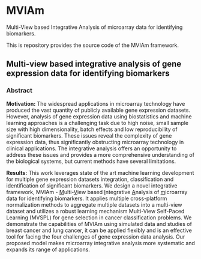 # MVIAm
Multi-View based Integrative Analysis of microarray data for identifying biomarkers.

This is repository provides the source code of the MVIAm framework.

## Multi-view based integrative analysis of gene expression data for identifying biomarkers

### Abstract
**Motivation:** The widespread applications in microarray technology have produced the vast quantity of publicly available gene expression datasets. However, analysis of gene expression data using biostatistics and machine learning approaches is a challenging task due to high noise, small sample size with high dimensionality, batch effects and low reproducibility of significant biomarkers. These issues reveal the complexity of gene expression data, thus significantly obstructing microarray technology in clinical applications. The integrative analysis offers an opportunity to address these issues and provides a more comprehensive understanding of the biological systems, but current methods have several limitations.

**Results:** This work leverages state of the art machine learning development for multiple gene expression datasets integration, classification and identification of significant biomarkers. We design a novel integrative framework, MVIAm - <u>M</u>ulti-<u>V</u>iew based <u>I</u>ntegrative <u>A</u>nalysis of <u>m</u>icroarray data for identifying biomarkers. It applies multiple cross-platform normalization methods to aggregate multiple datasets into a multi-view dataset and utilizes a robust learning mechanism Multi-View Self-Paced Learning (MVSPL) for gene selection in cancer classification problems. We demonstrate the capabilities of MVIAm using simulated data and studies of breast cancer and lung cancer, it can be applied flexibly and is an effective tool for facing the four challenges of gene expression data analysis. Our proposed model makes microarray integrative analysis more systematic and expands its range of applications.

